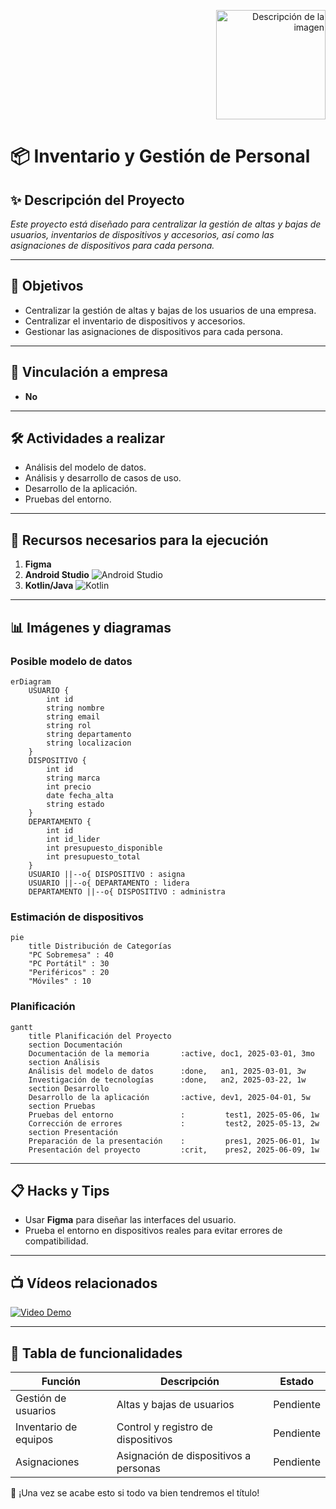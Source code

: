 <p align="right">
  <img src="https://cpilosenlaces.com/wp-content/uploads/2023/03/cpifp-los-enlaces-2x.png" alt="Descripción de la imagen" width="175"/>
</p>


# :package: Inventario y Gestión de Personal
## :sparkles: Descripción del Proyecto

*Este proyecto está diseñado para centralizar la gestión de altas y bajas de usuarios, inventarios de dispositivos y accesorios, así como las asignaciones de dispositivos para cada persona.*

---

## :dart: Objetivos

- Centralizar la gestión de altas y bajas de los usuarios de una empresa.
- Centralizar el inventario de dispositivos y accesorios.
- Gestionar las asignaciones de dispositivos para cada persona.

---

## :no_entry_sign: Vinculación a empresa

- **No**

---

## :hammer_and_wrench: Actividades a realizar

- Análisis del modelo de datos.
- Análisis y desarrollo de casos de uso.
- Desarrollo de la aplicación.
- Pruebas del entorno.

---

## :toolbox: Recursos necesarios para la ejecución

1. **Figma**
2. **Android Studio** ![Android Studio](https://img.shields.io/badge/Android%20Studio-3DDC84?style=for-the-badge&logo=android-studio&logoColor=white)
3. **Kotlin/Java** ![Kotlin](https://img.shields.io/badge/Kotlin-0095D5?style=for-the-badge&logo=kotlin&logoColor=white)

---

## :bar_chart: Imágenes y diagramas

### Posible modelo de datos

```mermaid
erDiagram
    USUARIO {
        int id
        string nombre
        string email
        string rol
        string departamento
        string localizacion
    }
    DISPOSITIVO {
        int id
        string marca
        int precio
        date fecha_alta
        string estado
    }
    DEPARTAMENTO {
        int id
        int id_lider
        int presupuesto_disponible
        int presupuesto_total
    }
    USUARIO ||--o{ DISPOSITIVO : asigna
    USUARIO ||--o{ DEPARTAMENTO : lidera
    DEPARTAMENTO ||--o{ DISPOSITIVO : administra
```

### Estimación de dispositivos

```mermaid
pie
    title Distribución de Categorías
    "PC Sobremesa" : 40
    "PC Portátil" : 30
    "Periféricos" : 20
    "Móviles" : 10
```

### Planificación

```mermaid
gantt
    title Planificación del Proyecto
    section Documentación
    Documentación de la memoria       :active, doc1, 2025-03-01, 3mo
    section Análisis
    Análisis del modelo de datos      :done,   an1, 2025-03-01, 3w
    Investigación de tecnologías      :done,   an2, 2025-03-22, 1w
    section Desarrollo
    Desarrollo de la aplicación       :active, dev1, 2025-04-01, 5w
    section Pruebas
    Pruebas del entorno               :         test1, 2025-05-06, 1w
    Corrección de errores             :         test2, 2025-05-13, 2w
    section Presentación
    Preparación de la presentación    :         pres1, 2025-06-01, 1w
    Presentación del proyecto         :crit,    pres2, 2025-06-09, 1w
```

---


## :clipboard: Hacks y Tips

- Usar **Figma** para diseñar las interfaces del usuario.
- Prueba el entorno en dispositivos reales para evitar errores de compatibilidad.

---

## :tv: Vídeos relacionados

[![Video Demo](https://img.youtube.com/vi/vJapzH_46a8/0.jpg)](https://youtu.be/vJapzH_46a8?si=DBOZ8nRyrrGp1ynN)

---

## :memo: Tabla de funcionalidades

| Función               | Descripción                           | Estado       |
|-----------------------|---------------------------------------|--------------|
| Gestión de usuarios   | Altas y bajas de usuarios             | Pendiente      |
| Inventario de equipos | Control y registro de dispositivos    | Pendiente  |
| Asignaciones          | Asignación de dispositivos a personas | Pendiente    |

:tada: ¡Una vez se acabe esto si todo va bien tendremos el título!
